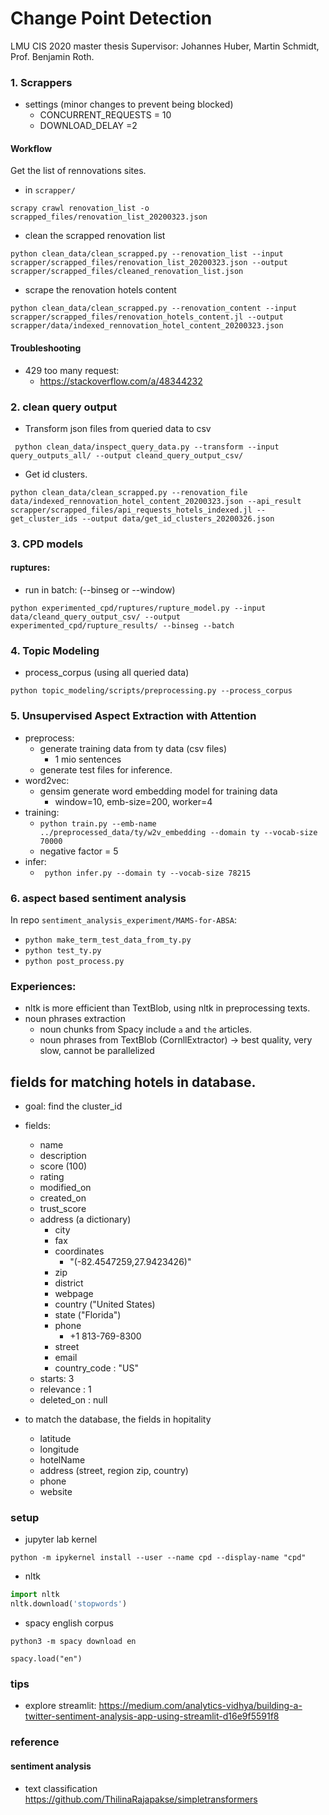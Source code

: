 # Change Point Detection
LMU CIS 2020 master thesis
Supervisor: Johannes Huber, Martin Schmidt, Prof. Benjamin Roth.

### 1. Scrappers
- settings (minor changes to prevent being blocked)
    - CONCURRENT_REQUESTS = 10
    - DOWNLOAD_DELAY =2 

#### Workflow
Get the list of rennovations sites.

- in `scrapper/`

```
scrapy crawl renovation_list -o scrapped_files/renovation_list_20200323.json
```

- clean the scrapped renovation list 

```
python clean_data/clean_scrapped.py --renovation_list --input scrapper/scrapped_files/renovation_list_20200323.json --output scrapper/scrapped_files/cleaned_renovation_list.json
```

- scrape the renovation hotels content

```
python clean_data/clean_scrapped.py --renovation_content --input scrapper/scrapped_files/renovation_hotels_content.jl --output scrapper/data/indexed_rennovation_hotel_content_20200323.json
```



#### Troubleshooting
* 429 too many request:
    - https://stackoverflow.com/a/48344232



### 2. clean query output 

- Transform json files from queried data to csv 

```
 python clean_data/inspect_query_data.py --transform --input query_outputs_all/ --output cleand_query_output_csv/
```

- Get id clusters.

```
python clean_data/clean_scrapped.py --renovation_file data/indexed_rennovation_hotel_content_20200323.json --api_result scrapper/scrapped_files/api_requests_hotels_indexed.jl --get_cluster_ids --output data/get_id_clusters_20200326.json
```
### 3. CPD models

#### ruptures:
- run in batch: (--binseg or --window)
```
python experimented_cpd/ruptures/rupture_model.py --input data/cleand_query_output_csv/ --output experimented_cpd/rupture_results/ --binseg --batch
```

### 4. Topic Modeling

* process_corpus (using all queried data)

`python topic_modeling/scripts/preprocessing.py --process_corpus`


### 5. Unsupervised Aspect Extraction with Attention
* preprocess:
    - generate training data from ty data (csv files)
        - 1 mio sentences
     - generate test files for inference.
* word2vec:
    - gensim generate word embedding model for training data
        - window=10, emb-size=200, worker=4
* training:
    - `python train.py --emb-name ../preprocessed_data/ty/w2v_embedding --domain ty --vocab-size 70000`
    - negative factor = 5
* infer:
    - ` python infer.py --domain ty --vocab-size 78215`


### 6. aspect based sentiment analysis
In repo `sentiment_analysis_experiment/MAMS-for-ABSA`:
- `python make_term_test_data_from_ty.py`
- `python test_ty.py`
- `python post_process.py`


### Experiences:
- nltk is more efficient than TextBlob, using nltk in preprocessing texts.
- noun phrases extraction 
    - noun chunks from Spacy include `a` and `the` articles.
    - noun phrases from TextBlob (CornllExtractor) -> best quality, very slow, cannot be parallelized 
    
 



## fields for matching hotels in database.

- goal: find the cluster_id
- fields:
    - name
    - description
    - score (100)
    - rating
    - modified_on
    - created_on
    - trust_score
    - address  (a dictionary)
        * city
        * fax 
        * coordinates 
            * "(-82.4547259,27.9423426)"
        * zip
        * district
        * webpage
        * country ("United States)
        * state ("Florida")
        * phone
            * +1 813-769-8300
        * street
        * email
        * country_code : "US"
    - starts: 3
    - relevance : 1
    - deleted_on : null

- to match the database, the fields in hopitality
    - latitude
    - longitude
    - hotelName
    - address (street, region zip, country)
    - phone
    - website
    
    
    
### setup
* jupyter lab kernel

`python -m ipykernel install --user --name cpd --display-name "cpd"`

* nltk
```python
import nltk
nltk.download('stopwords')
```

* spacy english corpus
```terminal
python3 -m spacy download en

spacy.load("en")
```



### tips

* explore streamlit:
    https://medium.com/analytics-vidhya/building-a-twitter-sentiment-analysis-app-using-streamlit-d16e9f5591f8
    
### reference
#### sentiment analysis
- text classification 
    https://github.com/ThilinaRajapakse/simpletransformers

